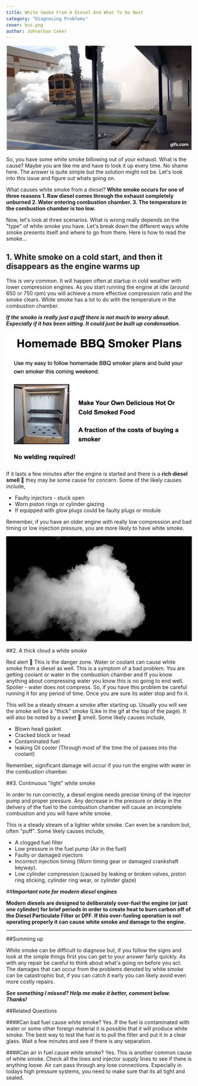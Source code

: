 ```yaml
---
title: White Smoke From A Diesel And What To Do Next
category: "Diagnosing Problems"
cover: bus.png
author: Johnathan Coker
---
```


![unsplash.com](./bus.png)

So, you have some white smoke billowing out of your exhaust. What is the cause? Maybe you are like me and have to look it up every time. No shame here. The answer is quite simple but the solution might not be. Let's look into this issue and figure out whats going on.

What causes white smoke from a diesel? **White smoke occurs for one of three reasons 1. Raw diesel comes through the exhaust completely unburned 2. Water entering combustion chamber. 3. The temperature in the combustion chamber is too low.**

Now, let's look at three scenarios. What is wrong really depends on the "type" of white smoke you have. Let's break down the different ways white smoke presents itself and where to go from there. Here is how to read the smoke...

## 1. White smoke on a cold start, and then it disappears as the engine warms up

This is very common. It will happen often at startup in cold weather with lower compression engines. As you start running the engine at idle (around 650 or 750 rpm) you will achieve a more effective compression ratio and the smoke clears. White smoke has a lot to do with the temperature in the combustion chamber.

**_If the smoke is really just a puff there is not much to worry about. Especially if it has been sitting. It could just be built up condensation._**

[![smoker](./smoker.png)](https://836eego8vbiz3za30xmrqoer8d.hop.clickbank.net/)

If it lasts a few minutes after the engine is started and there is a **rich diesel smell 👃** they may be some cause for concern. Some of the likely causes include,

- Faulty injectors - stuck open
- Worn piston rings or cylinder glazing
- If equipped with glow plugs could be faulty plugs or module

Remember, if you have an older engine with really low compression and bad timing or low injection pressure, you are more likely to have white smoke.

![test](./2.jpg)

##2. A thick cloud a white smoke

Red alert 🚨 This is the danger zone. Water or coolant can cause white smoke from a diesel as well. This is a symptom of a bad problem. You are getting coolant or water in the combustion chamber and If you know anything about compressing water you know this is no going to end well. Spoiler - water does not compress. So, if you have this problem be careful running it for any period of time. Once you are sure its water stop and fix it.

This will be a steady stream a smoke after starting up. Usually you will see the smoke will be a "thick" smoke (Like in the gif at the top of the page). It will also be noted by a sweet 🍫 smell. Some likely causes include,

- Blown head gasket
- Cracked block or head
- Contaminated fuel
- leaking Oil cooler (Through most of the time the oil passes into the coolant)

Remember, significant damage will occur if you run the engine with water in the combustion chamber.

##3. Continuous "light" white smoke

In order to run correctly, a diesel engine needs precise timing of the injector pump and proper pressure. Any decrease in the pressure or delay in the delivery of the fuel to the combustion chamber will cause an incomplete combustion and you will have white smoke.

This is a steady stream of a lighter white smoke. Can even be a random but, often "puff". Some likely causes include,

- A clogged fuel filter
- Low pressure in the fuel pump (Air in the fuel)
- Faulty or damaged injectors
- Incorrect injection timing (Worn timing gear or damaged crankshaft keyway).
- Low cylinder compression (caused by leaking or broken valves, piston ring sticking, cylinder ring wear, or cylinder glaze)

##**_Important note for modern diesel engines_**

**Modern diesels are designed to deliberately over-fuel the engine (or just one cylinder) for brief periods in order to create heat to burn carbon off of the Diesel Particulate Filter or DPF. If this over-fueling operation is not operating properly it can cause white smoke and damage to the engine.**

---

##Summing up

White smoke can be difficult to diagnose but, if you follow the signs and look at the simple things first you can get to your answer fairly quickly. As with any repair be careful to think about what's going on before you act. The damages that can occur from the problems denoted by white smoke can be catastrophic but, if you can catch it early you can likely avoid even more costly repairs.

**_See something I missed? Help me make it better, comment below. Thanks!_**

##Related Questions

####Can bad fuel cause white smoke?
Yes. If the fuel is contaminated with water or some other foreign material it is possible that it will produce white smoke. The best way to test the fuel is to pull the filter and put it in a clear glass. Wait a few minutes and see if there is any separation.

####Can air in fuel cause white smoke?
Yes. This is another common cause of white smoke. Check all the lines and injector supply lines to see if there is anything loose. Air can pass through any lose connections. Especially in todays high pressure systems, you need to make sure that its all tight and sealed.
